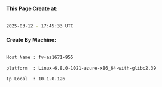 
   
#### This Page Create at:

```bash

2025-03-12 - 17:45:33 UTC

```

#### Create By Machine:

```bash

Host Name : fv-az1671-955

platform  : Linux-6.8.0-1021-azure-x86_64-with-glibc2.39

Ip Local  : 10.1.0.126

```

